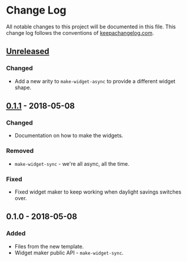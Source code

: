# Change Log
All notable changes to this project will be documented in this file. This change log follows the conventions of [keepachangelog.com](http://keepachangelog.com/).

## [Unreleased]
### Changed
- Add a new arity to `make-widget-async` to provide a different widget shape.

## [0.1.1] - 2018-05-08
### Changed
- Documentation on how to make the widgets.

### Removed
- `make-widget-sync` - we're all async, all the time.

### Fixed
- Fixed widget maker to keep working when daylight savings switches over.

## 0.1.0 - 2018-05-08
### Added
- Files from the new template.
- Widget maker public API - `make-widget-sync`.

[Unreleased]: https://github.com/your-name/noughts-crosses/compare/0.1.1...HEAD
[0.1.1]: https://github.com/your-name/noughts-crosses/compare/0.1.0...0.1.1
